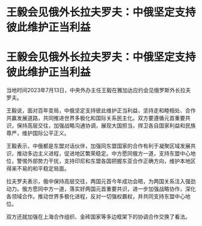 # 王毅会见俄外长拉夫罗夫：中俄坚定支持彼此维护正当利益

# 王毅会见俄外长拉夫罗夫：中俄坚定支持彼此维护正当利益

当地时间2023年7月13日，中央外办主任王毅在雅加达应约会见俄罗斯外长拉夫罗夫。

王毅说，面对百年变局，中俄坚定支持彼此维护正当利益，坚持走和睦相处、合作共赢发展道路，共同推进世界多极化和国际关系民主化。双方要遵循元首重要共识，保持高层交往，加强战略沟通协调，展现大国担当，捍卫各自国家利益和民族尊严，维护国际公平正义。

王毅表示，中俄都是东盟对话伙伴，加强同东盟国家的合作有利于凝聚区域发展共识，推动多边主义进程，促进地区繁荣稳定。中方愿同俄方一道，支持东盟中心地位，警惕外部势力干扰，支持印尼和东盟各国把握东亚合作正确方向，维护本地区得来不易的和平稳定局面。

拉夫罗夫表示，俄中保持高层交往，两国元首今年成功会晤，为两国关系注入强劲动力。俄方愿同中方一道，落实好两国元首重要共识，进一步加强战略协作，深化各领域合作。推动世界多极化进程，反对一切强权霸权，并共同支持东盟中心地位。

双方还就加强在上海合作组织、金砖国家等多边框架下的协调合作交换了看法。

